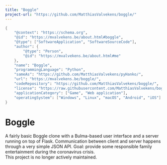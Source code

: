 ```yaml
---
title: "Boggle"
project-url: "https://github.com/MatthiasValvekens/boggle/"
---
```


```meta
{
    "@context": "https://schema.org",
    "@id": "https://mvalvekens.be/about.html#boggle",
    "@type": ["SoftwareApplication", "SoftwareSourceCode"],
    "author": {
        "@type": "Person",
        "@id": "https://mvalvekens.be/about.html#me"
    },
    "name": "Boggle",
    "programmingLanguage": "Python",
    "sameAs": "https://github.com/MatthiasValvekens/pyHanko/",
    "url": "https://mvalvekens.be/boggle/",
    "codeRepository": "https://github.com/MatthiasValvekens/boggle/",
    "license": "https://raw.githubusercontent.com/MatthiasValvekens/boggle/master/COPYING",
    "applicationCategory": ["Game", "Web application"],
    "operatingSystem": ["Windows", "Linux", "macOS", "Android", "iOS"]
}
```


# Boggle

A fairly basic Boggle clone with a Bulma-based user interface and a server running on top of Flask. Communication between client and server happens through a very simple JSON API.
Goal: provide some responsible family entertainment during the coronavirus crisis.<br/>
This project is no longer actively maintained.
